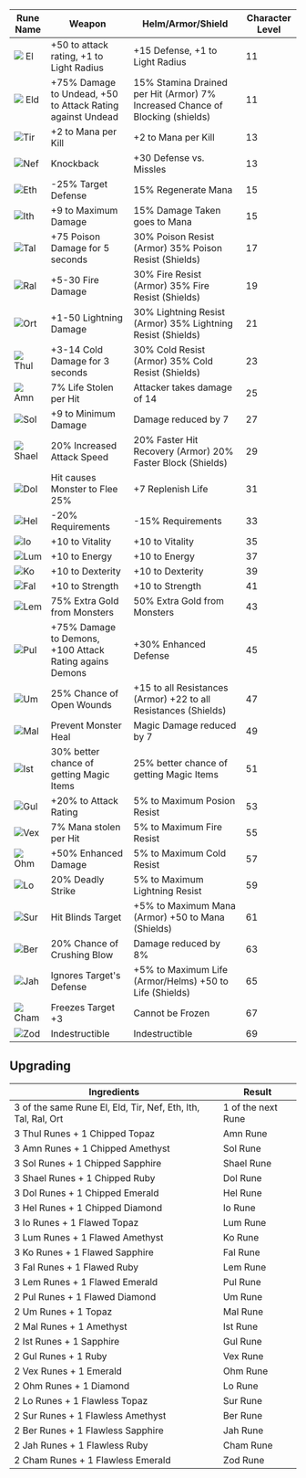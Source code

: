 | Rune Name |	Weapon	|Helm/Armor/Shield|	Character Level|
|-----------|---------|-----------------|----------------|
|![](https://www.aoeah.com/Images/D2/El-1.png) El|+50 to attack rating, +1 to Light Radius	|+15 Defense, +1 to Light Radius|	11
|![](https://www.aoeah.com/Images/D2/Eld-2.png) Eld|	+75% Damage to Undead, +50 to Attack Rating against Undead|	15% Stamina Drained per Hit (Armor) 7% Increased Chance of Blocking (shields)|	11|
|![](https://www.aoeah.com/Images/D2/Tir-3.png)Tir|	+2 to Mana per Kill|	+2 to Mana per Kill|	13|
|![](https://www.aoeah.com/Images/D2/Nef-4.png)Nef|	Knockback|	+30 Defense vs. Missles|	13|
|![](https://www.aoeah.com/Images/D2/Eth-5.png)Eth|	-25% Target Defense	|15% Regenerate Mana|	15|
|![](https://www.aoeah.com/Images/D2/Ith-6.png)Ith|	+9 to Maximum Damage	|15% Damage Taken goes to Mana|	15|
|![](https://www.aoeah.com/Images/D2/Tal-7.png)Tal|	+75 Poison Damage for 5 seconds|	30% Poison Resist (Armor) 35% Poison Resist (Shields)|	17|
|![](https://www.aoeah.com/Images/D2/Ral-8.png)Ral|	+5-30 Fire Damage	|30% Fire Resist (Armor) 35% Fire Resist (Shields)|	19|
|![](https://www.aoeah.com/Images/D2/Ort-9.png)Ort|	+1-50 Lightning Damage	|30% Lightning Resist (Armor) 35% Lightning Resist (Shields)|	21|
|![](https://www.aoeah.com/Images/D2/Thul-10.png)Thul|	+3-14 Cold Damage for 3 seconds|	30% Cold Resist (Armor) 35% Cold Resist (Shields)|	23|
|![](https://www.aoeah.com/Images/D2/Amn-11.png)Amn|	7% Life Stolen per Hit	|Attacker takes damage of 14|	25|
|![](https://www.aoeah.com/Images/D2/Sol-12.png)Sol|	+9 to Minimum Damage	|Damage reduced by 7	|27|
|![](https://www.aoeah.com/Images/D2/Shael-13.png)Shael|	20% Increased Attack Speed	|20% Faster Hit Recovery (Armor) 20% Faster Block (Shields)	|29|
|![](https://www.aoeah.com/Images/D2/Dol-14.png)Dol|	Hit causes Monster to Flee 25%|	+7 Replenish Life	|31|
|![](https://www.aoeah.com/Images/D2/Hel-15.png)Hel|	-20% Requirements	|-15% Requirements	|33|
|![](https://www.aoeah.com/Images/D2/Io-16.png)Io|	+10 to Vitality	|+10 to Vitality	|35|
|![](https://www.aoeah.com/Images/D2/Lum-17.png)Lum|	+10 to Energy	|+10 to Energy	|37|
|![](https://www.aoeah.com/Images/D2/Ko-18.png)Ko|	+10 to Dexterity	|+10 to Dexterity	|39|
|![](https://www.aoeah.com/Images/D2/Fal-19.png)Fal|	+10 to Strength	|+10 to Strength	|41|
|![](https://www.aoeah.com/Images/D2/Lem-20.png)Lem|	75% Extra Gold from Monsters	|50% Extra Gold from Monsters	|43|
|![](https://www.aoeah.com/Images/D2/Pul-21.png)Pul|	+75% Damage to Demons, +100 Attack Rating agains Demons|	+30% Enhanced Defense	|45|
|![](https://www.aoeah.com/Images/D2/Um-22.png)Um|	25% Chance of Open Wounds|	+15 to all Resistances (Armor) +22 to all Resistances (Shields)	|47|
|![](https://www.aoeah.com/Images/D2/Mal-23.png)Mal|	Prevent Monster Heal	|Magic Damage reduced by 7	|49|
|![](https://www.aoeah.com/Images/D2/Ist-24.png)Ist|	30% better chance of getting Magic Items|	25% better chance of getting Magic Items	|51|
|![](https://www.aoeah.com/Images/D2/Gul-25.png)Gul|	+20% to Attack Rating|	5% to Maximum Posion Resist	|53|
|![](https://www.aoeah.com/Images/D2/Vex-26.png)Vex|	7% Mana stolen per Hit|	5% to Maximum Fire Resist	|55|
|![](https://www.aoeah.com/Images/D2/Ohm-27.png)Ohm|	+50% Enhanced Damage|	5% to Maximum Cold Resist	|57|
|![](https://www.aoeah.com/Images/D2/Lo-28.png)Lo	|20% Deadly Strike	|5% to Maximum Lightning Resist	|59|
|![](https://www.aoeah.com/Images/D2/Sur-29.png)Sur	|Hit Blinds Target	|+5% to Maximum Mana (Armor) +50 to Mana (Shields)	|61|
|![](https://www.aoeah.com/Images/D2/Ber-30.png)Ber	|20% Chance of Crushing Blow|	Damage reduced by 8%	|63|
|![](https://www.aoeah.com/Images/D2/Jah-31.png)Jah|	Ignores Target's Defense|	+5% to Maximum Life (Armor/Helms) +50 to Life (Shields)	|65|
|![](https://www.aoeah.com/Images/D2/Cham-32.png)Cham|	Freezes Target +3|	Cannot be Frozen	|67|
|![](https://www.aoeah.com/Images/D2/Zod-3.png)Zod|	Indestructible |	Indestructible	|69|

## Upgrading
|Ingredients|Result|
|-----------|------|
| 3 of the same Rune El, Eld, Tir, Nef, Eth, Ith, Tal, Ral, Ort |	1 of the next Rune |
| 3 Thul Runes + 1 Chipped Topaz		                            | Amn Rune|
| 3 Amn Runes + 1 Chipped Amethyst                              | Sol Rune|
| 3 Sol Runes + 1 Chipped Sapphire                              | Shael Rune|
| 3 Shael Runes + 1 Chipped Ruby	                              |	Dol Rune|
| 3 Dol Runes + 1 Chipped Emerald	  |	Hel Rune|
| 3 Hel Runes + 1 Chipped Diamond	  |	Io Rune|
| 3 Io Runes + 1 Flawed Topaz	      |	Lum Rune|
| 3 Lum Runes + 1 Flawed Amethyst	  |	Ko Rune|
| 3 Ko Runes + 1 Flawed Sapphire	  |	Fal Rune|
| 3 Fal Runes + 1 Flawed Ruby	      |	Lem Rune|
| 3 Lem Runes + 1 Flawed Emerald	  |	Pul Rune|
| 2 Pul Runes + 1 Flawed Diamond	  |	Um Rune|
| 2 Um Runes + 1 Topaz	            |	Mal Rune|
| 2 Mal Runes + 1 Amethyst	        |	Ist Rune|
| 2 Ist Runes + 1 Sapphire	        |	Gul Rune|
| 2 Gul Runes + 1 Ruby	            |	Vex Rune|
| 2 Vex Runes + 1 Emerald	          |	Ohm Rune|
| 2 Ohm Runes + 1 Diamond	          |	Lo Rune|
| 2 Lo Runes + 1 Flawless Topaz	    |	Sur Rune|
| 2 Sur Runes + 1 Flawless Amethyst	|	Ber Rune|
| 2 Ber Runes + 1 Flawless Sapphire |	Jah Rune|
| 2 Jah Runes + 1 Flawless Ruby	    |	Cham Rune|
| 2 Cham Runes + 1 Flawless Emerald	|	Zod Rune|
